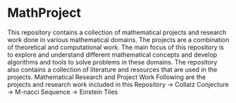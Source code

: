 # MathProject
This repository contains a collection of mathematical projects and research work done in various mathematical domains. The projects are a combination of theoretical and computational work. The main focus of this repository is to explore and understand different mathematical concepts and develop algorithms and tools to solve problems in these domains. The repository also contains a collection of literature and resources that are used in the projects.
Mathematical Research and Project Work
 Following are the projects and research work included in this Repository
 -> Collatz Conjecture
 -> M-nacci Sequence
 -> Einstein Tiles

